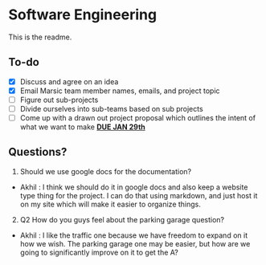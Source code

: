 # Software Engineering
This is the readme.

## To-do

- [x] Discuss and agree on an idea
- [x] Email Marsic team member names, emails, and project topic
- [ ] Figure out sub-projects
- [ ] Divide ourselves into sub-teams based on sub projects
- [ ] Come up with a drawn out project proposal which outlines the intent of what we want to make <u>**DUE JAN 29th**</u>

## Questions?
1. Should we use google docs for the documentation?
  - Akhil : I think we should do it in google docs and also keep a website type thing for the project. I can do that using markdown, and just host it on my site which will make it easier to organize things.

2. Q2 How do you guys feel about the parking garage question?
  - Akhil : I like the traffic one because we have freedom to expand on it how we wish. The parking garage one may be easier, but how are we going to significantly improve on it to get the A?
